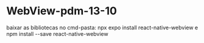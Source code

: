 # WebView-pdm-13-10
baixar as bibliotecas no cmd-pasta: npx expo install react-native-webview  e npm install --save react-native-webview
